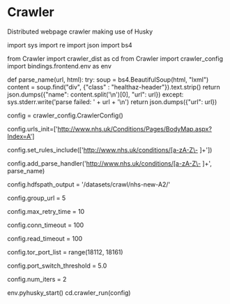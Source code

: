 # Crawler
Distributed webpage crawler making use of Husky

import sys
import re
import json
import bs4

from Crawler import crawler_dist as cd
from Crawler import crawler_config
import bindings.frontend.env as env
 
def parse_name(url, html):
  try:
    soup = bs4.BeautifulSoup(html, "lxml")
    content = soup.find("div", {"class" : "healthaz-header"}).text.strip()
    return json.dumps({"name": content.split('\n')[0], "url": url})
  except:
    sys.stderr.write('parse failed: ' + url + '\n')
    return json.dumps({"url": url})
 
 
config = crawler_config.CrawlerConfig()

config.urls_init=['http://www.nhs.uk/Conditions/Pages/BodyMap.aspx?Index=A']

config.set_rules_include(['http://www.nhs.uk/conditions/[a-zA-Z\- ]+'])
  
config.add_parse_handler('http://www.nhs.uk/conditions/[a-zA-Z\- ]+', parse_name)
  
config.hdfspath_output = '/datasets/crawl/nhs-new-A2/'
  
config.group_url = 5
  
config.max_retry_time = 10
  
config.conn_timeout = 100
  
config.read_timeout = 100
  
config.tor_port_list = range(18112, 18161)
  
config.port_switch_threshold = 5.0
  
config.num_iters = 2
 
env.pyhusky_start()
cd.crawler_run(config)
